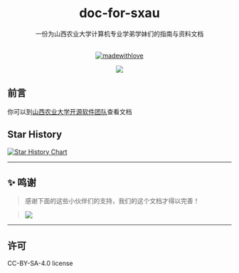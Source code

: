 <div align="center">
  <h1>doc-for-sxau</h1>
一份为山西农业大学计算机专业学弟学妹们的指南与资料文档<br><br>
 
[![madewithlove](https://forthebadge.com/images/badges/built-with-love.svg)](https://github.com/liujing04/Retrieval-based-Voice-Conversion-WebUI)

  <img src="https://counter.seku.su/cmoe?name=meowrain&theme=r34" /><br>
</div>


## 前言
你可以到[山西农业大学开源软件团队](https://meowrain.github.io/doc-for-sxau/)查看文档
## Star History

[![Star History Chart](https://api.star-history.com/svg?repos=meowrain/doc-for-sxau&type=Date)](https://star-history.com/#meowrain/doc-for-sxau&Date)

---

## ✨ 鸣谢
> 感谢下面的这些小伙伴们的支持，我们的这个文档才得以完善！

> <a href="https://github.com/meowrain/doc-for-sxau/graphs/contributors">
> <img src="https://contrib.rocks/image?repo=meowrain/doc-for-sxau" />
> </a>

---

## 许可
CC-BY-SA-4.0 license
